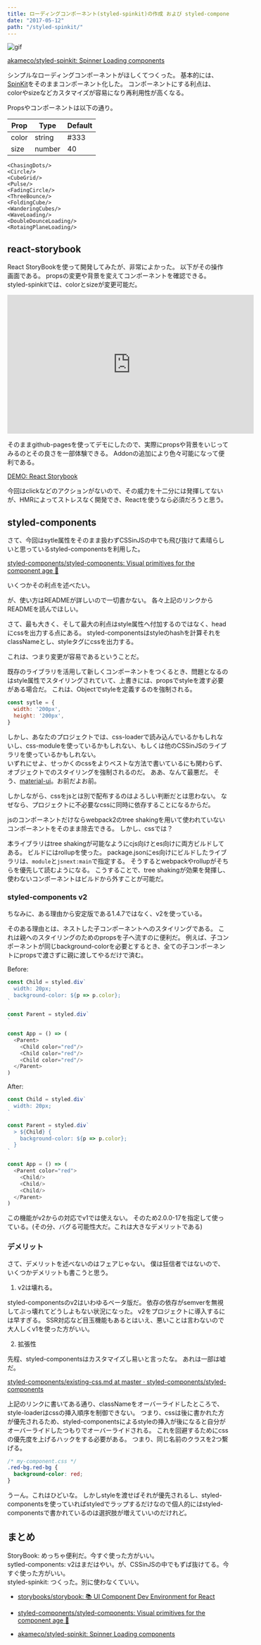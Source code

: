 ```yaml
---
title: ローディングコンポーネント(styled-spinkit)の作成 および styled-componentsとreact-storybook雑感
date: "2017-05-12"
path: "/styled-spinkit/"
---
```


![gif](https://camo.githubusercontent.com/ef4b8106220d7a2b7fef3d2e1c6f300f54deb299/68747470733a2f2f692e6779617a6f2e636f6d2f39666466313063373365646431363439356138353462313939653866396565302e676966)

[akameco/styled-spinkit: Spinner Loading components](https://github.com/akameco/styled-spinkit)

シンプルなローディングコンポーネントがほしくてつくった。
基本的には、[SpinKit](https://github.com/tobiasahlin/SpinKit)をそのままコンポーネント化した。
コンポーネントにする利点は、colorやsizeなどカスタマイズが容易になり再利用性が高くなる。

Propsやコンポーネントは以下の通り。

|Prop|Type|Default|
|---|---|---|
|color|string|#333|
|size|number|40|

```
<ChasingDots/>
<Circle/>
<CubeGrid/>
<Pulse/>
<FadingCircle/>
<ThreeBounce/>
<FoldingCube/>
<WanderingCubes/>
<WaveLoading/>
<DoubleDounceLoading/>
<RotaingPlaneLoading/>
```

## react-storybook
React StoryBookを使って開発してみたが、非常によかった。
以下がその操作画面である。
propsの変更や背景を変えてコンポーネントを確認できる。
styled-spinkitでは、colorとsizeが変更可能だ。

<iframe width="560" height="315" src="https://www.youtube.com/embed/SafaQIPjVkA" frameborder="0" allowfullscreen></iframe>

そのままgithub-pagesを使ってデモにしたので、実際にpropsや背景をいじってみるのとその良さを一部体験できる。
Addonの追加により色々可能になって便利である。

[DEMO: React Storybook](https://akameco.github.io/styled-spinkit/?knob-color=%23333&knob-number=40&selectedKind=ChangeDots&selectedStory=render&full=0&down=1&left=1&panelRight=0&downPanel=kadirahq%2Fstorybook-addon-actions%2Factions-panel)

今回はclickなどのアクションがないので、その威力を十二分には発揮してないが、HMRによってストレスなく開発でき、Reactを使うなら必須だろうと思う。

## styled-components

さて、今回はsytle属性をそのまま扱わずCSSinJSの中でも飛び抜けて素晴らしいと思っているstyled-componentsを利用した。

[styled-components/styled-components: Visual primitives for the component age 💅](https://github.com/styled-components/styled-components)

いくつかその利点を述べたい。

が、使い方はREADMEが詳しいので一切書かない。
各々上記のリンクからREADMEを読んでほしい。

さて、最も大きく、そして最大の利点はstyle属性へ付加するのではなく、headにcssを出力する点にある。
styled-componentsはstyleのhashを計算それをclassNameとし、styleタグにcssを出力する。

これは、つまり変更が容易であるということだ。

既存のライブラリを活用して新しくコンポーネントをつくるとき、問題となるのはstyle属性でスタイリングされていて、上書きには、propsでstyleを渡す必要がある場合だ。
これは、Objectでstyleを定義するのを強制される。

```js
const sytle = {
  width: '200px',
  height: '200px',
}
```

しかし、あなたのプロジェクトでは、css-loaderで読み込んでいるかもしれないし、css-moduleを使っているかもしれない、もしくは他のCSSinJSのライブラリを使っているかもしれない。  
いずれにせよ、せっかくのcssをよりベストな方法で書いているにも関わらず、オブジェクトでのスタイリングを強制されるのだ。
ああ、なんて最悪だ。
そう、[material-ui](https://github.com/callemall/material-ui)。お前だよお前。

しかしながら、cssをjsとは別で配布するのはよろしい判断だとは思わない。
なぜなら、プロジェクトに不必要なcssに同時に依存することになるからだ。

jsのコンポーネントだけならwebpack2のtree shakingを用いて使われていないコンポーネントをそのまま除去できる。
しかし、cssでは？

本ライブラリはtree shakingが可能なようにcjs向けとes向けに両方ビルドしてある。
ビルドにはrollupを使った。
package.jsonにes向けにビルドしたライブラリは、`module`と`jsnext:main`で指定する。
そうするとwebpackやrollupがそちらを優先して読むようになる。
こうすることで、tree shakingが効果を発揮し、使わないコンポーネントはビルドから外すことが可能だ。

### styled-components v2

ちなみに、ある理由から安定版である1.4.7ではなく、v2を使っている。

そのある理由とは、ネストした子コンポーネントへのスタイリングである。
これは親へのスタイリングのためのpropsを子へ流すのに便利だ。
例えば、子コンポーネントが同じbackground-colorを必要とするとき、全ての子コンポーネントにpropsで渡さずに親に渡してやるだけで済む。

Before:

```js
const Child = styled.div`
  width: 20px;
  background-color: ${p => p.color};
`

const Parent = styled.div`
`

const App = () => (
  <Parent>
    <Child color="red"/>
    <Child color="red"/>
    <Child color="red"/>
  </Parent>
)
```

After:

```js
const Child = styled.div`
  width: 20px;
`

const Parent = styled.div`
  > ${Child} {
    background-color: ${p => p.color};
  }
`

const App = () => (
  <Parent color="red">
    <Child/>
    <Child/>
    <Child/>
  </Parent>
)
```

この機能がv2からの対応でv1では使えない。
そのため2.0.0-17を指定して使っている。(その分、バグる可能性大だ。これは大きなデメリットである)


### デメリット
さて、デメリットを述べないのはフェアじゃない。
僕は狂信者ではないので、いくつかデメリットも書こうと思う。

1. v2は壊れる。

styled-componentsのv2はいわゆるベータ版だ。
依存の依存がsemverを無視してぶっ壊れてどうしよもない状況になった。
v2をプロジェクトに導入するには早すぎる。
SSR対応など目玉機能もあるとはいえ、悪いことは言わないので大人しくv1を使った方がいい。

2. 拡張性

先程、styled-componentsはカスタマイズし易いと言ったな。
あれは一部は嘘だ。

[styled-components/existing-css.md at master · styled-components/styled-components](https://github.com/styled-components/styled-components/blob/master/docs/existing-css.md)

上記のリンクに書いてある通り、classNameをオーバーライドしたところで、style-loaderはcssの挿入順序を制御できない。
つまり、cssは後に書かれた方が優先されるため、styled-componentsによるstyleの挿入が後になると自分がオーバーライドしたつもりでオーバーライドされる。
これを回避するためにcssの優先度を上げるハックをする必要がある。
つまり、同じ名前のクラスを2つ繋げる。

```css
/* my-component.css */
.red-bg.red-bg {
  background-color: red;
}
```

うーん。これはひどいな。
しかしstyleを渡せばそれが優先されるし、styled-componentsを使っていればstyledでラップするだけなので個人的にはstyled-componentsで書かれているのは選択肢が増えていいのだけれど。

## まとめ
StoryBook: めっちゃ便利だ。今すぐ使った方がいい。  
sytled-components: v2はまだはやい。が、CSSinJSの中でもずば抜けてる。今すぐ使った方がいい。  
styled-spinkit: つくった。別に使わなくていい。

- [storybooks/storybook: 📚 UI Component Dev Environment for React](https://github.com/storybooks/storybook)

- [styled-components/styled-components: Visual primitives for the component age 💅](https://github.com/styled-components/styled-components)

- [akameco/styled-spinkit: Spinner Loading components](https://github.com/akameco/styled-spinkit)
